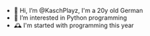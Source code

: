 - 👋 Hi, I’m @KaschPlayz, I'm a 20y old German
- 👀 I’m interested in Python programming
- 🕰 I'm started with programming this year

<!---
KaschPlayz/KaschPlayz is a ✨ special ✨ repository because its `README.md` (this file) appears on your GitHub profile.
You can click the Preview link to take a look at your changes.
--->
